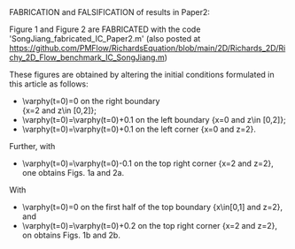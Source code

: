 ##
FABRICATION and FALSIFICATION of results in Paper2:

Figure 1 and Figure 2 are FABRICATED with the  code 'SongJiang_fabricated_IC_Paper2.m'
(also posted at
https://github.com/PMFlow/RichardsEquation/blob/main/2D/Richards_2D/Richy_2D_Flow_benchmark_IC_SongJiang.m)

These figures are obtained by altering the initial conditions formulated in this article as follows:
- \varphy(t=0)=0 on the right boundary  
{x=2 and z\in [0,2]};
- \varphy(t=0)=\varphy(t=0)+0.1 on the left boundary  {x=0 and z\in [0,2]};
- \varphy(t=0)=\varphy(t=0)+0.1 on the left corner {x=0 and z=2}.

Further, with
- \varphy(t=0)=\varphy(t=0)-0.1 on the top right corner {x=2 and z=2},
one obtains Figs. 1a and 2a.

With
- \varphy(t=0)=0 on the first half of the top boundary {x\in[0,1] and z=2}, and 
- \varphy(t=0)=\varphy(t=0)+0.2 on the top right corner {x=2 and z=2},
on obtains Figs. 1b and 2b.
